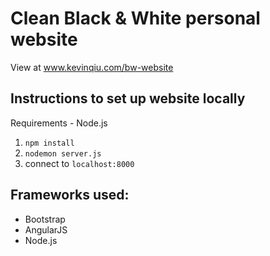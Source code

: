 # Clean Black & White personal website

View at www.kevinqiu.com/bw-website

## Instructions to set up website locally
Requirements - Node.js

1. `npm install`
2. `nodemon server.js`
3. connect to `localhost:8000`

## Frameworks used:
- Bootstrap
- AngularJS
- Node.js
